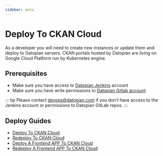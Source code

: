 ```yaml
---
sidebar: auto
---
```


# Deploy To CKAN Cloud

As a developer you will need to create new instances or update them and deploy to Datopian servers. CKAN portals hosted by Datopian are living on Google Cloud Platform run by Kubernetes engine.

## Prerequisites

- Make sure you have access to [Datopian Jenkins](https://cc-p-jenkins.ckan.io/) account
- Make sure you have write permissions to [Datopian Gitlab account](https://gitlab.com/viderum)

::: tip
Please contact devops@datopian.com if you don’t have access to the Jenkins account or permissions to Datopian GitLab repos.
:::

## Deploy Guides

- [Deploy To CKAN Cloud](/deploy/deploy-ckan-classic)
- [Redeploy To CKAN Cloud](/redeploy/deploy-ckan-classic)
- [Deploy A Frontend APP To CKAN Cloud](/deploy/deploy-ckan-ng)
- [Redeploy A Frontend APP To CKAN Cloud](/redeploy/deploy-ckan-classic)
